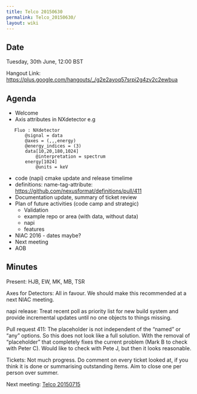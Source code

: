 ```yaml
---
title: Telco 20150630
permalink: Telco_20150630/
layout: wiki
---
```


Date
----

Tuesday, 30th June, 12:00 BST

Hangout Link:
<https://plus.google.com/hangouts/_/g2e2ayoq57srpi2g4zv2c2ewbua>

Agenda
------

-   Welcome
-   Axis attributes in NXdetector e.g

`   Fluo : NXdetector`  
`       @signal = data`  
`       @axes = (,,,energy)`  
`       @energy_indices = (3)`  
`       data[10,20,180,1024]`  
`           @interpretation = spectrum`  
`       energy[1024]`  
`           @units = keV`

-   code (napi) cmake update and release timelime
-   definitions: name-tag-attribute:
    <https://github.com/nexusformat/definitions/pull/411>
-   Documentation update, summary of ticket review
-   Plan of future activities (code camp and strategic)
    -   Validation
    -   example repo or area (with data, without data)
    -   napi
    -   features
-   NIAC 2016 - dates maybe?
-   Next meeting
-   AOB

Minutes
-------

Present: HJB, EW, MK, MB, TSR

Axes for Detectors: All in favour. We should make this recommended at a
next NIAC meeting.

napi release: Treat recent poll as priority list for new build system
and provide incremental updates until no one objects to things missing.

Pull request 411: The placeholder is not independent of the “named” or
“any” options. So this does not look like a full solution. With the
removal of “placeholder” that completely fixes the current problem (Mark
B to check with Peter C). Would like to check with Pete J, but then it
looks reasonable.

Tickets: Not much progress. Do comment on every ticket looked at, if you
think it is done or summarising outstanding items. Aim to close one per
person over summer.

Next meeting: [Telco 20150715](Telco_20150715 "wikilink")
